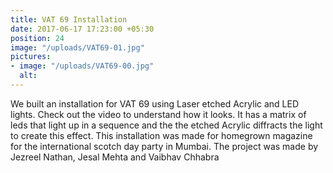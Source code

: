 ```yaml
---
title: VAT 69 Installation
date: 2017-06-17 17:23:00 +05:30
position: 24
image: "/uploads/VAT69-01.jpg"
pictures:
- image: "/uploads/VAT69-00.jpg"
  alt:
---
```


We built an installation for VAT 69 using Laser etched Acrylic and LED lights. Check out the video to understand how it looks. It has a matrix of leds that light up in a sequence and the the etched Acrylic diffracts the light to create this effect.
This installation was made for homegrown magazine for the international scotch day party in Mumbai.
The project was made by Jezreel Nathan, Jesal Mehta and Vaibhav Chhabra
